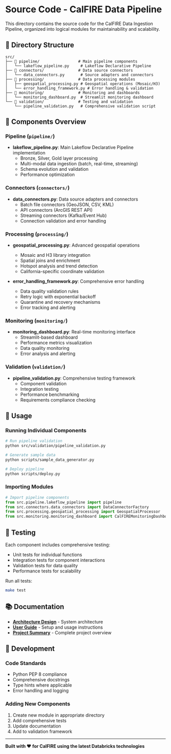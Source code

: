 # Source Code - CalFIRE Data Pipeline

This directory contains the source code for the CalFIRE Data Ingestion Pipeline, organized into logical modules for maintainability and scalability.

## 📁 Directory Structure

```
src/
├── 📁 pipeline/                 # Main pipeline components
│   └── lakeflow_pipeline.py     # Lakeflow Declarative Pipeline
├── 📁 connectors/               # Data source connectors
│   └── data_connectors.py       # Source adapters and connectors
├── 📁 processing/               # Data processing modules
│   ├── geospatial_processing.py # Geospatial operations (Mosaic/H3)
│   └── error_handling_framework.py # Error handling & validation
├── 📁 monitoring/               # Monitoring and dashboards
│   └── monitoring_dashboard.py  # Streamlit monitoring dashboard
└── 📁 validation/               # Testing and validation
    └── pipeline_validation.py   # Comprehensive validation script
```

## 🔧 Components Overview

### Pipeline (`pipeline/`)
- **lakeflow_pipeline.py**: Main Lakeflow Declarative Pipeline implementation
  - Bronze, Silver, Gold layer processing
  - Multi-modal data ingestion (batch, real-time, streaming)
  - Schema evolution and validation
  - Performance optimization

### Connectors (`connectors/`)
- **data_connectors.py**: Data source adapters and connectors
  - Batch file connectors (GeoJSON, CSV, KML)
  - API connectors (ArcGIS REST API)
  - Streaming connectors (Kafka/Event Hub)
  - Connection validation and error handling

### Processing (`processing/`)
- **geospatial_processing.py**: Advanced geospatial operations
  - Mosaic and H3 library integration
  - Spatial joins and enrichment
  - Hotspot analysis and trend detection
  - California-specific coordinate validation

- **error_handling_framework.py**: Comprehensive error handling
  - Data quality validation rules
  - Retry logic with exponential backoff
  - Quarantine and recovery mechanisms
  - Error tracking and alerting

### Monitoring (`monitoring/`)
- **monitoring_dashboard.py**: Real-time monitoring interface
  - Streamlit-based dashboard
  - Performance metrics visualization
  - Data quality monitoring
  - Error analysis and alerting

### Validation (`validation/`)
- **pipeline_validation.py**: Comprehensive testing framework
  - Component validation
  - Integration testing
  - Performance benchmarking
  - Requirements compliance checking

## 🚀 Usage

### Running Individual Components

```bash
# Run pipeline validation
python src/validation/pipeline_validation.py

# Generate sample data
python scripts/sample_data_generator.py

# Deploy pipeline
python scripts/deploy.py
```

### Importing Modules

```python
# Import pipeline components
from src.pipeline.lakeflow_pipeline import pipeline
from src.connectors.data_connectors import DataConnectorFactory
from src.processing.geospatial_processing import GeospatialProcessor
from src.monitoring.monitoring_dashboard import CalFIREMonitoringDashboard
```

## 🧪 Testing

Each component includes comprehensive testing:
- Unit tests for individual functions
- Integration tests for component interactions
- Validation tests for data quality
- Performance tests for scalability

Run all tests:
```bash
make test
```

## 📚 Documentation

- **[Architecture Design](../docs/architecture/architecture_design.md)** - System architecture
- **[User Guide](../docs/user_guides/README.md)** - Setup and usage instructions
- **[Project Summary](../docs/PROJECT_SUMMARY.md)** - Complete project overview

## 🔧 Development

### Code Standards
- Python PEP 8 compliance
- Comprehensive docstrings
- Type hints where applicable
- Error handling and logging

### Adding New Components
1. Create new module in appropriate directory
2. Add comprehensive tests
3. Update documentation
4. Add to validation framework

---

**Built with ❤️ for CalFIRE using the latest Databricks technologies**
